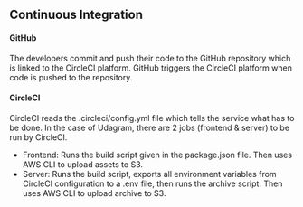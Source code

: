 ## Continuous Integration
#### GitHub
The developers commit and push their code to the GitHub repository which is linked to the CircleCI platform. GitHub triggers the CircleCI platform when code is pushed to the repository.

#### CircleCI
CircleCI reads the .circleci/config.yml file which tells the service what has to be done. In the case of Udagram, there are 2 jobs (frontend & server) to be run by CircleCI.

- Frontend: Runs the build script given in the package.json file. Then uses AWS CLI to upload assets to S3.
- Server: Runs the build script, exports all environment variables from CircleCI configuration to a .env file, then runs the archive script. Then uses AWS CLI to upload archive to S3.
